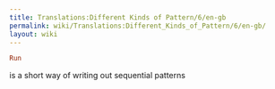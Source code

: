 ```yaml
---
title: Translations:Different Kinds of Pattern/6/en-gb
permalink: wiki/Translations:Different_Kinds_of_Pattern/6/en-gb/
layout: wiki
---
```


``` Haskell
Run
```

is a short way of writing out sequential patterns
